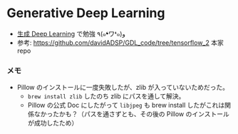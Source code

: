 # Generative Deep Learning

- [生成 Deep Learning](https://www.oreilly.co.jp/books/9784873119205/) で勉強 ٩(๑❛ワ❛๑)و 
- 参考: https://github.com/davidADSP/GDL_code/tree/tensorflow_2 本家repo

### メモ

- Pillow のインストールに一度失敗したが、zlib が入っていないためだった。
    - `brew install zlib` したのち zlib にパスを通して解決。
    - Pillow の公式 Doc にしたがって `libjpeg` も brew install したがこれは関係なかったかも？（パスを通さずとも、その後の Pillow のインストールが成功したため）